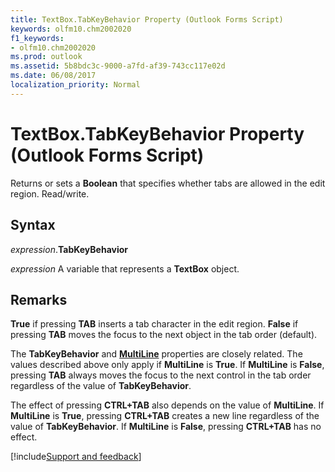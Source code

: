 ```yaml
---
title: TextBox.TabKeyBehavior Property (Outlook Forms Script)
keywords: olfm10.chm2002020
f1_keywords:
- olfm10.chm2002020
ms.prod: outlook
ms.assetid: 5b8bdc3c-9000-a7fd-af39-743cc117e02d
ms.date: 06/08/2017
localization_priority: Normal
---
```



# TextBox.TabKeyBehavior Property (Outlook Forms Script)

Returns or sets a  **Boolean** that specifies whether tabs are allowed in the edit region. Read/write.


## Syntax

_expression_.**TabKeyBehavior**

_expression_ A variable that represents a  **TextBox** object.


## Remarks

 **True** if pressing **TAB** inserts a tab character in the edit region. **False** if pressing **TAB** moves the focus to the next object in the tab order (default).

The  **TabKeyBehavior** and **[MultiLine](Outlook.textbox.multiline.md)** properties are closely related. The values described above only apply if **MultiLine** is **True**. If  **MultiLine** is **False**, pressing  **TAB** always moves the focus to the next control in the tab order regardless of the value of **TabKeyBehavior**.

The effect of pressing  **CTRL+TAB** also depends on the value of **MultiLine**. If  **MultiLine** is **True**, pressing  **CTRL+TAB** creates a new line regardless of the value of **TabKeyBehavior**. If  **MultiLine** is **False**, pressing  **CTRL+TAB** has no effect.

[!include[Support and feedback](~/includes/feedback-boilerplate.md)]